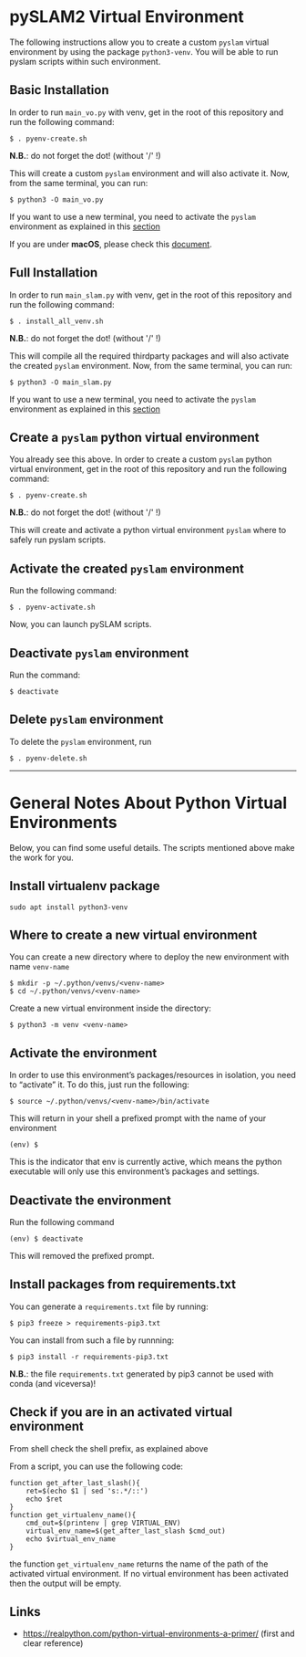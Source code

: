 # pySLAM2 Virtual Environment 

The following instructions allow you to create a custom `pyslam` virtual environment by using the package `python3-venv`. You will be able to run pyslam scripts within such environment. 

## Basic Installation 

In order to run `main_vo.py` with venv, get in the root of this repository and run the following command:
```
$ . pyenv-create.sh 
```
**N.B.**: do not forget the dot! (without '/' !)

This will create a custom `pyslam` environment and will also activate it. Now, from the same terminal, you can run: 
```
$ python3 -O main_vo.py
```
If you want to use a new terminal, you need to activate the `pyslam` environment as explained in this [section](#activate-the-created-pyslam-environment)
 
If you are under **macOS**, please check this [document](./MAC.md).

## Full Installation 

In order to run `main_slam.py` with venv, get in the root of this repository and run the following command:
```
$ . install_all_venv.sh  
```
**N.B.**: do not forget the dot! (without '/' !)

This will compile all the required thirdparty packages and will also activate the created `pyslam` environment. Now, from the same terminal, you can run: 
```
$ python3 -O main_slam.py
```
If you want to use a new terminal, you need to activate the `pyslam` environment as explained in this [section](#activate-the-created-pyslam-environment)


## Create a `pyslam` python virtual environment 

You already see this above. In order to create a custom `pyslam` python virtual environment, get in the root of this repository and run the following command: 
```
$ . pyenv-create.sh 
```
**N.B.**: do not forget the dot! (without '/' !)

This will create and activate a python virtual environment `pyslam` where to safely run pyslam scripts. 

## Activate the created `pyslam` environment 

Run the following command: 
```
$ . pyenv-activate.sh 
```
Now, you can launch pySLAM scripts. 

## Deactivate `pyslam` environment 

Run the command: 
```
$ deactivate 
```

## Delete `pyslam` environment 

To delete the `pyslam` environment, run
```
$ . pyenv-delete.sh 
```


--- 
# General Notes About Python Virtual Environments 

Below, you can find some useful details. The scripts mentioned above make the work for you. 

## Install virtualenv package 

```
sudo apt install python3-venv
```

## Where to create a new virtual environment 

You can create a new directory where to deploy the new environment with name `venv-name`
```
$ mkdir -p ~/.python/venvs/<venv-name> 
$ cd ~/.python/venvs/<venv-name>
```
Create a new virtual environment inside the directory:
```
$ python3 -m venv <venv-name>
```

## Activate the environment 

In order to use this environment’s packages/resources in isolation, you need to “activate” it. To do this, just run the following:

```
$ source ~/.python/venvs/<venv-name>/bin/activate
```
This will return in your shell a prefixed prompt with the name of your environment
```
(env) $
```
This is the indicator that env is currently active, which means the python executable will only use this environment’s packages and settings.


## Deactivate the environment 

Run the following command 
```
(env) $ deactivate
```
This will removed the prefixed prompt. 

## Install packages from requirements.txt 

You can generate a `requirements.txt` file by running: 
```
$ pip3 freeze > requirements-pip3.txt 
``` 
You can install from such a file by runnning: 
```
$ pip3 install -r requirements-pip3.txt
```

**N.B.**: the file `requirements.txt` generated by pip3 cannot be used with conda (and viceversa)! 

## Check if you are in an activated virtual environment 

From shell check the shell prefix, as explained above 

From a script, you can use the following code:
```
function get_after_last_slash(){
    ret=$(echo $1 | sed 's:.*/::')
    echo $ret 
}
function get_virtualenv_name(){
    cmd_out=$(printenv | grep VIRTUAL_ENV)
    virtual_env_name=$(get_after_last_slash $cmd_out)
    echo $virtual_env_name
}
```
the function `get_virtualenv_name` returns the name of the path of the activated virtual environment. 
If no virtual environment has been activated then the output will be empty.  



## Links 

* https://realpython.com/python-virtual-environments-a-primer/  (first and clear reference)
